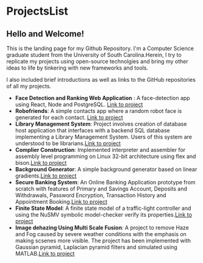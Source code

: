 # ProjectsList

## Hello and Welcome!
This is the landing page for my Github Repository. I'm a Computer Science graduate student from the University of South Carolina.Herein, I try to replicate my projects using open-source technolgies and bring my other ideas to life by tinkering with new frameworks and tools.

I also included brief introductions as well as links to the GitHub repositories of all my projects.

* **Face Detection and Ranking Web Application** :  A face-detection app using React, Node and PostgreSQL. [Link to project](https://github.com/SaiAdarsh/Face_recognition)
* **Robofriends**: A simple contacts app where a random robot face is generated for each contact. [Link to project](https://github.com/SaiAdarsh/RoboFriends)
* **Library Management System**: Project involves creation of database host application that interfaces with a backend SQL database implementing a Library Management System. Users of this system are understood to be librarians.[Link to project](https://github.com/SaiAdarsh/Library_Management_system)
* **Complier Construction**: Implemented interpreter and assembler for assembly level programming on Linux 32-bit architecture
using flex and bison.[Link to project](https://github.com/SaiAdarsh/Complier-for-C)
* **Background Generator**: A simple background generator based on linear gradients.[Link to project](https://github.com/SaiAdarsh/Background_Generator)
* **Secure Banking System**: An Online Banking Application prototype from scratch with features of Primary and Savings Account, Deposits and Withdrawals, Password Encryption, Transaction History and Appointment Booking.[Link to project](https://github.com/SaiAdarsh/Secure_Banking_System)
* **Finite State Model**: A finite state model of a traffic-light controller and using the NuSMV symbolic model-checker verify its properties.[Link to project](https://github.com/SaiAdarsh/Finite-State-Model)
* **Image dehazing Using Multi Scale Fusion**: A project to remove Haze and Fog caused by severe weather conditions with the emphasis on making scsenes more visible. The project has been implemented with Gaussian pyramid, Laplacian pyramid filters and simulated using MATLAB.[Link to project](https://github.com/SaiAdarsh/Image_dehazing_Using_Multi_Scale_Fusion)




